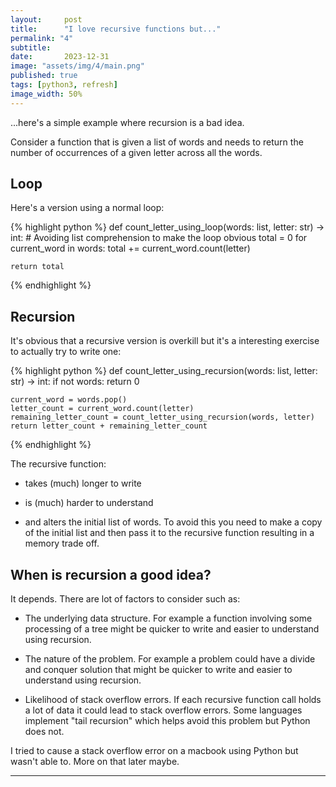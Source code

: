 ```yaml
---
layout:     post
title:      "I love recursive functions but..."
permalink: "4"
subtitle:   
date:       2023-12-31
image: "assets/img/4/main.png"
published: true
tags: [python3, refresh]
image_width: 50%
---
```


...here's a simple example where recursion is a bad idea. 

Consider a function that is given a list of words and needs to return the number of occurrences of a given letter across all the words.

## Loop

Here's a version using a normal loop:

{% highlight python %}
def count_letter_using_loop(words: list, letter: str) -> int:
    # Avoiding list comprehension to make the loop obvious
    total = 0
    for current_word in words:
        total += current_word.count(letter)
      
    return total
{% endhighlight %}

## Recursion

It's obvious that a recursive version is overkill but it's a interesting exercise to actually try to write one:

{% highlight python %}
def count_letter_using_recursion(words: list, letter: str) -> int:
    if not words:
        return 0
    
    current_word = words.pop()
    letter_count = current_word.count(letter)
    remaining_letter_count = count_letter_using_recursion(words, letter)
    return letter_count + remaining_letter_count
{% endhighlight %}

The recursive function:

* takes (much) longer to write

* is (much) harder to understand

* and alters the initial list of words. To avoid this you need to make a copy of the initial list and then pass it to the recursive function resulting in a memory trade off.

## When is recursion a good idea?

It depends. There are lot of factors to consider such as:

* The underlying data structure. For example a function involving some processing of a tree might be quicker to write and easier to understand using recursion.

* The nature of the problem. For example a problem could have a divide and conquer solution that might be quicker to write and easier to understand using recursion.

* Likelihood of stack overflow errors. If each recursive function call holds a lot of data it could lead to stack overflow errors. Some languages implement "tail recursion" which helps avoid this problem but Python does not. 

I tried to cause a stack overflow error on a macbook using Python but wasn't able to. More on that later maybe.

_____